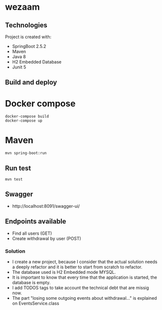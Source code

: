 # wezaam

## Technologies
Project is created with:
* SpringBoot 2.5.2
* Maven
* Java 8
* H2 Embedded Database
* Junit 5

## Build and deploy
# Docker compose
```
docker-compose build
docker-compose up
```
# Maven
```
mvn spring-boot:run
```
## Run test
```
mvn test
```
## Swagger
* http://localhost:8091/swagger-ui/

## Endpoints available
* Find all users (GET)
* Create withdrawal by user (POST)

### Solution
* I create a new project, because I consider that the actual solution needs a deeply refactor and it is better to start from scratch to refactor.
* The database used is H2 Embedded mode MYSQL.
* It is important to know that every time that the application is started, the database is empty.
* I add TODOS tags to take account the technical debt that are missig now.
* The part "losing some outgoing events about withdrawal..." is explained on EventsService.class

